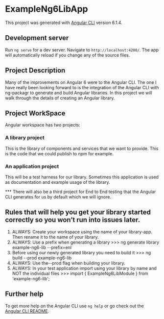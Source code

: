 # ExampleNg6LibApp

This project was generated with [Angular CLI](https://github.com/angular/angular-cli) version 6.1.4.

## Development server

Run `ng serve` for a dev server. Navigate to `http://localhost:4200/`. The app will automatically reload if you change any of the source files.

## Project Description

Many of the improvements on Angular 6 were to the Angular CLI. The one I have really been looking forward to is the integration of the Angular CLI with ng-packagr to generate and build Angular libraries. In this project we will walk through the details of creating an Angular library.

## Project WorkSpace

Angular workspace has two projects:

### A library project

This is the library of components and services that we want to provide. This is the code that we could publish to npm for example.

### An application project

This will be a test harness for our library. Sometimes this application is used as documentation and example usage of the library.

\*\*\* There will also be a third project for End to End testing that the Angular CLI generates for us by default which we will ignore.

## Rules that will help you get your library started correctly so you won’t run into issues later.

1. ALWAYS: Create your workspace using the name of your library-app. Then rename it to the name of your library.
2. ALWAYS: Use a prefix when generating a library >>> ng generate library example-ng6-lib --prefix=enl
3. Before using our newly generated library you need to build it >>> ng build --prod example-ng6-lib
4. ALWAYS: Use the--prod flag when building your library.
5. ALWAYS: In your test application import using your library by name and NOT the individual files >>> import { ExampleNg6LibModule } from 'example-ng6-lib';

## Further help

To get more help on the Angular CLI use `ng help` or go check out the [Angular CLI README](https://github.com/angular/angular-cli/blob/master/README.md).

